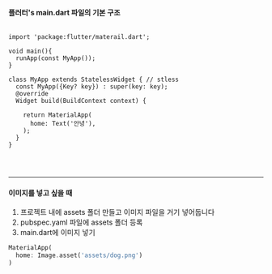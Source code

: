 #### 플러터's main.dart 파일의 기본 구조

<pre>
<code>
import 'package:flutter/materail.dart';

void main(){
  runApp(const MyApp());
}

class MyApp extends StatelessWidget { // stless
  const MyApp({Key? key}) : super(key: key);
  @override
  Widget build(BuildContext context) {
  
    return MaterialApp(
      home: Text('안녕'),
    );
  }
}
</pre>
</code>

***
#### 이미지를 넣고 싶을 때
1. 프로젝트 내에 assets 폴더 만들고 이미지 파일을 거기 넣어둡니다
2. pubspec.yaml 파일에 assets 폴더 등록
3. main.dart에 이미지 넣기

```dart
MaterialApp(
  home: Image.asset('assets/dog.png')
)
```
